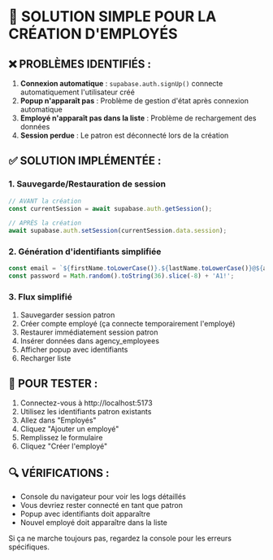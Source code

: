 # 🚀 SOLUTION SIMPLE POUR LA CRÉATION D'EMPLOYÉS

## ❌ PROBLÈMES IDENTIFIÉS :

1. **Connexion automatique** : `supabase.auth.signUp()` connecte automatiquement l'utilisateur créé
2. **Popup n'apparaît pas** : Problème de gestion d'état après connexion automatique  
3. **Employé n'apparaît pas dans la liste** : Problème de rechargement des données
4. **Session perdue** : Le patron est déconnecté lors de la création

## ✅ SOLUTION IMPLÉMENTÉE :

### 1. **Sauvegarde/Restauration de session**
```javascript
// AVANT la création
const currentSession = await supabase.auth.getSession();

// APRÈS la création  
await supabase.auth.setSession(currentSession.data.session);
```

### 2. **Génération d'identifiants simplifiée**
```javascript
const email = `${firstName.toLowerCase()}.${lastName.toLowerCase()}@${agency.name.toLowerCase().replace(/\s+/g, '')}.travelhub.cm`;
const password = Math.random().toString(36).slice(-8) + 'A1!';
```

### 3. **Flux simplifié**
1. Sauvegarder session patron
2. Créer compte employé (ça connecte temporairement l'employé)
3. Restaurer immédiatement session patron
4. Insérer données dans agency_employees
5. Afficher popup avec identifiants
6. Recharger liste

## 🧪 POUR TESTER :

1. Connectez-vous à http://localhost:5173
2. Utilisez les identifiants patron existants
3. Allez dans "Employés"
4. Cliquez "Ajouter un employé"
5. Remplissez le formulaire
6. Cliquez "Créer l'employé"

## 🔍 VÉRIFICATIONS :

- Console du navigateur pour voir les logs détaillés
- Vous devriez rester connecté en tant que patron
- Popup avec identifiants doit apparaître
- Nouvel employé doit apparaître dans la liste

Si ça ne marche toujours pas, regardez la console pour les erreurs spécifiques.
